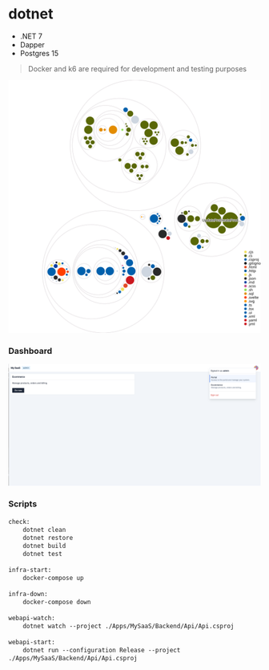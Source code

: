 # dotnet

-   .NET 7
-   Dapper
-   Postgres 15

> Docker and k6 are required for development and testing purposes

![Visualization of the codebase](./Public/diagram.svg)

### Dashboard

![screenshot](./Public/admin.png)

### Scripts

```make
check:
	dotnet clean
	dotnet restore
	dotnet build
	dotnet test

infra-start:
	docker-compose up

infra-down:
	docker-compose down

webapi-watch:
	dotnet watch --project ./Apps/MySaaS/Backend/Api/Api.csproj

webapi-start:
	dotnet run --configuration Release --project ./Apps/MySaaS/Backend/Api/Api.csproj
```
